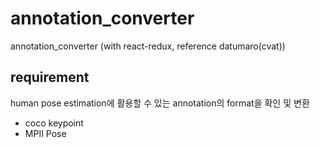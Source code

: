 # annotation_converter
annotation_converter (with react-redux, reference datumaro(cvat))

## requirement 
human pose estimation에 활용할 수 있는 annotation의 format을 확인 및 변환 
- coco keypoint 
- MPII Pose 